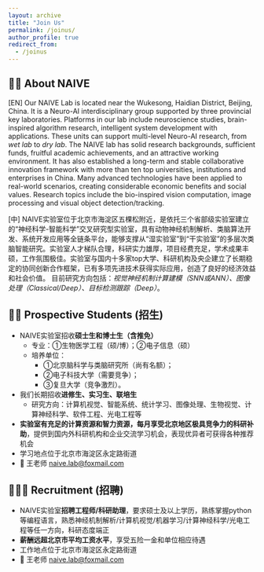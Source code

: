 ```yaml
---
layout: archive
title: "Join Us"
permalink: /joinus/
author_profile: true
redirect_from:
  - /joinus
---
```


🤖🧠 About NAIVE
-
[EN] Our NAIVE Lab is located near the Wukesong, Haidian District, Beijing, China. 
It is a Neuro-AI interdisciplinary group supported by three provincial key laboratories. 
Platforms in our lab include neuroscience studies, brain-inspired algorithm research, intelligent system development with applications. 
These units can support multi-level Neuro-AI research, from *wet lab* to *dry lab*. 
The NAIVE lab has solid research backgrounds, sufficient funds, fruitful academic achievements, and an attractive working environment. 
It has also established a long-term and stable collaborative innovation framework with more than ten top universities, institutions and enterprises in China. 
Many advanced technologies have been applied to real-world scenarios, creating considerable economic benefits and social values.
Research topics include the bio-inspired vision computation, image processing and visual object detection/tracking.

[中] NAIVE实验室位于北京市海淀区五棵松附近，是依托三个省部级实验室建立的“神经科学-智能科学”交叉研究型实验室，具有动物神经机制解析、类脑算法开发、系统开发应用等全链条平台，能够支撑从“湿实验室”到“干实验室”的多层次类脑智能研究。实验室人才梯队合理，科研实力雄厚，项目经费充足，学术成果丰硕，工作氛围极佳。实验室与国内十多家top大学、科研机构及央企建立了长期稳定的协同创新合作框架，已有多项先进技术获得实际应用，创造了良好的经济效益和社会价值。
目前研究方向包括：*视觉神经机制计算建模（SNN或ANN）、图像处理（Classical/Deep）、目标检测跟踪（Deep）*。

👨‍🎓 Prospective Students (招生)
-
* NAIVE实验室招收**硕士生和博士生（含推免）**
  * 专业：①生物医学工程（硕/博）；②电子信息（硕）
  * 培养单位：
    * ①北京脑科学与类脑研究所（尚有名额）；
    * ②电子科技大学（需要竞争）；
    * ③复旦大学（竞争激烈）。 
* 我们长期招收**进修生、实习生、联培生**
  * 研究方向：计算机视觉、智能系统、统计学习、图像处理、生物视觉、计算神经科学、软件工程、光电工程等
* **实验室有充足的计算资源和智力资源，每月享受北京地区极具竞争力的科研补助**，提供到国内外科研机构和企业交流学习机会，表现优异者可获得各种推荐机会
* 学习地点位于北京市海淀区永定路街道
* 📩 王老师 naive.lab@foxmail.com

🙋🏻‍♂️ Recruitment (招聘)
-
* NAIVE实验室**招聘工程师/科研助理**，要求硕士及以上学历，熟练掌握python等编程语言，熟悉神经机制解析/计算机视觉/机器学习/计算神经科学/光电工程等任一方向，科研态度端正
* **薪酬远超北京市平均工资水平**，享受五险一金和单位相应待遇
* 工作地点位于北京市海淀区永定路街道
* 📩 王老师 naive.lab@foxmail.com

